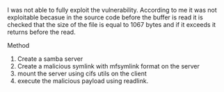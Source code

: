 I was not able to fully exploit the vulnerability. According to me it was not exploitable becasue in the source code before the buffer is read it is checked that the size of the file is equal to 1067 bytes and if it exceeds it returns before the read.

Method

1. Create a samba server
2. Create a malicious symlink with mfsymlink format on the server
3. mount the server using cifs utils on the client
4. execute the malicious payload using readlink.
